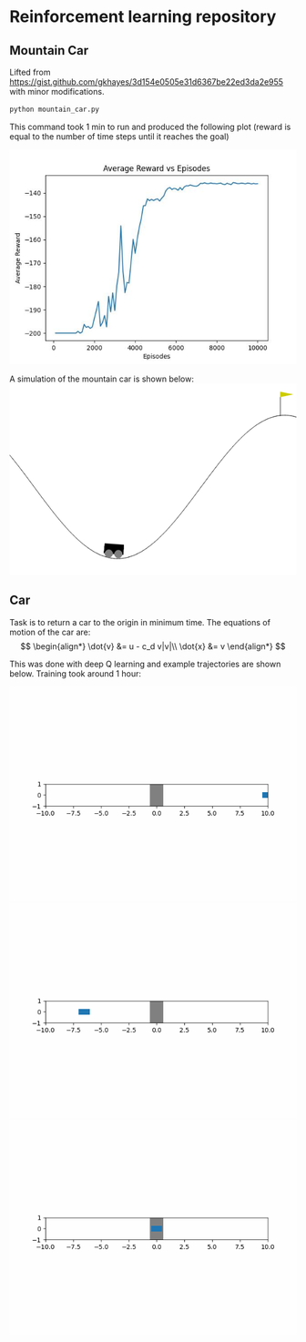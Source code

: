 # Reinforcement learning repository
## Mountain Car 
Lifted from https://gist.github.com/gkhayes/3d154e0505e31d6367be22ed3da2e955 with minor modifications.

 
```bash
python mountain_car.py
```
This command took 1 min to run and produced the following plot (reward is equal to the number of time steps until it reaches the goal)

![image](img/rewards.jpg)

A simulation of the mountain car is shown below:
![image](img/mountain_car.gif)

## Car

Task is to return a car to the origin in minimum time.
The equations of motion of the car are:
$$
\begin{align*}
\dot{v} &= u - c_d v|v|\\
\dot{x} &= v 
\end{align*}
$$

This was done with deep Q learning and example trajectories are shown below. Training took around 1 hour:

![image](img/car.gif)
![image](img/car2.gif)
![image](img/car3.gif)